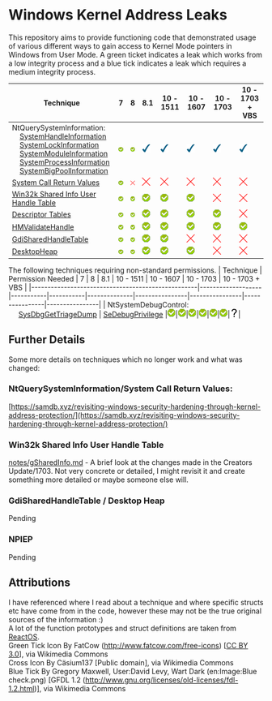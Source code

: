 # Windows Kernel Address Leaks

This repository aims to provide functioning code that demonstrated usage of various different ways to gain access to Kernel Mode pointers in Windows from User Mode. A green ticket indicates a leak which works from a low integrity process and a blue tick indicates a leak which requires a medium integrity process.

| Technique											| 7 | 8 | 8.1 | 10 - 1511 | 10 - 1607 | 10 - 1703 | 10 - 1703 + VBS | 
|---------------------------------------------------|-----------|-----------|--------------|----------------|----------------|----------------|----------------|
| NtQuerySystemInformation: <br>&nbsp;&nbsp;&nbsp;&nbsp;[SystemHandleInformation](https://github.com/sam-b/windows_kernel_address_leaks/blob/master/NtQuerySysInfo_SystemHandleInformation/NtQuerySysInfo_SystemHandleInformation/NtQuerySysInfo_SystemHandleInformation.cpp) <br>&nbsp;&nbsp;&nbsp;&nbsp;[SystemLockInformation](https://github.com/sam-b/windows_kernel_address_leaks/blob/master/NtQuerySysInfo_SystemLockInformation/NtQuerySysInfo_SystemLockInformation/NtQuerySysInfo_SystemLockInformation.cpp)<br>&nbsp;&nbsp;&nbsp;&nbsp;[SystemModuleInformation](https://github.com/sam-b/windows_kernel_address_leaks/blob/master/NtQuerySysInfo_SystemModuleInformation/NtQuerySysInfo_SystemModuleInformation/NtQuerySysInfo_SystemModuleInformation.cpp)<br>&nbsp;&nbsp;&nbsp;&nbsp;[SystemProcessInformation](https://github.com/sam-b/windows_kernel_address_leaks/blob/master/NtQuerySysInfo_SystemProcessInformation/NtQuerySysInfo_SystemProcessInformation/NtQuerySysInfo_SystemProcessInformation.cpp)<br>&nbsp;&nbsp;&nbsp;&nbsp;[SystemBigPoolInformation](https://github.com/sam-b/windows_kernel_address_leaks/blob/master/NtQuerySysInfo_SystemBigPoolInformation/NtQuerySysInfo_SystemBigPoolInformation/NtQuerySysInfo_SystemBigPoolInformation.cpp)|	![](icons/tick.png)		|![](icons/tick.png)			|![](icons/blue.png)|![](icons/blue.png)|![](icons/blue.png)|![](icons/blue.png)|![](icons/blue.png)|
|[System Call Return Values](https://github.com/sam-b/windows_kernel_address_leaks/blob/master/Syscalls/Syscalls/Syscalls.cpp)							|![](icons/tick.png)			|![](icons/cross.png)			|![](icons/cross.png)|![](icons/cross.png)|![](icons/cross.png)|![](icons/cross.png)|![](icons/cross.png)|
|[Win32k Shared Info User Handle Table](https://github.com/sam-b/windows_kernel_address_leaks/blob/master/SharedInfoHandleTable/SharedInfoHandleTable/SharedInfoHandleTable.cpp)	|![](icons/tick.png)			|![](icons/tick.png)		|![](icons/tick.png)|![](icons/tick.png)|![](icons/tick.png)|![](icons/cross.png)|![](icons/cross.png)|
|[Descriptor Tables](https://github.com/sam-b/windows_kernel_address_leaks/blob/master/DescriptorTables/DescriptorTables/DescriptorTables.cpp)								|![](icons/tick.png)			|![](icons/tick.png)		|![](icons/tick.png)|![](icons/tick.png)|![](icons/tick.png)|![](icons/tick.png)|![](icons/cross.png)|
|[HMValidateHandle](https://github.com/sam-b/windows_kernel_address_leaks/blob/master/HMValidateHandle/HMValidateHandle/HMValidateHandle.cpp) |![](icons/tick.png)|![](icons/tick.png)|![](icons/tick.png)|![](icons/tick.png)|![](icons/tick.png)|![](icons/tick.png)|![](icons/tick.png)|
|[GdiSharedHandleTable](https://github.com/sam-b/windows_kernel_address_leaks/blob/master/GdiSharedHandleTable/GdiSharedHandleTable/GdiSharedHandleTable.cpp)|![](icons/tick.png)|![](icons/tick.png)|![](icons/tick.png)|![](icons/tick.png)|![](icons/cross.png)|![](icons/cross.png)|![](icons/cross.png)|
|[DesktopHeap](https://github.com/sam-b/windows_kernel_address_leaks/blob/master/DesktopHeap/DesktopHeap/DesktopHeap.cpp)|![](icons/tick.png)|![](icons/tick.png)|![](icons/tick.png)|![](icons/tick.png)|![](icons/tick.png)|![](icons/cross.png)|![](icons/cross.png)|

The following techniques requiring non-standard permissions.
| Technique											| Permission Needed | 7 | 8 | 8.1 | 10 - 1511 | 10 - 1607 | 10 - 1703 | 10 - 1703 + VBS | 
|---------------------------------------------------|-------------------|-----------|-----------|--------------|----------------|----------------|----------------|----------------|
| NtSystemDebugControl: <br>&nbsp;&nbsp;&nbsp;&nbsp; [SysDbgGetTriageDump]() | [SeDebugPrivilege](https://blogs.msdn.microsoft.com/oldnewthing/20080314-00/?p=23113) |![](icons/tick.png)|![](icons/tick.png)|![](icons/tick.png)|![](icons/tick.png)|![](icons/tick.png)|![](icons/tick.png)|![](icons/question.png)|

## Further Details
Some more details on techniques which no longer work and what was changed:
### NtQuerySystemInformation/System Call Return Values:
[https://samdb.xyz/revisiting-windows-security-hardening-through-kernel-address-protection/](https://samdb.xyz/revisiting-windows-security-hardening-through-kernel-address-protection/)
### Win32k Shared Info User Handle Table
[notes/gSharedInfo.md](notes/gSharedInfo.md) - A brief look at the changes made in the Creators Update/1703. Not very concrete or detailed, I might revisit it and create something more detailed or maybe someone else will.
### GdiSharedHandleTable / Desktop Heap
Pending
### NPIEP 
Pending
## Attributions
I have referenced where I read about a technique and where specific structs etc have come from in the code, however these may not be the true original sources of the information :)   
A lot of the function prototypes and struct definitions are taken from [ReactOS](https://www.reactos.org/).   
Green Tick Icon By FatCow (http://www.fatcow.com/free-icons) [[CC BY 3.0](http://creativecommons.org/licenses/by/3.0)], via Wikimedia Commons   
Cross Icon By Cäsium137 [Public domain], via Wikimedia Commons   
Blue Tick By Gregory Maxwell, User:David Levy, Wart Dark (en:Image:Blue check.png) [GFDL 1.2 (http://www.gnu.org/licenses/old-licenses/fdl-1.2.html)], via Wikimedia Commons